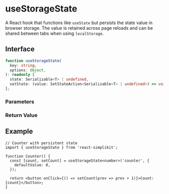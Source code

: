 # useStorageState

A React hook that functions like `useState` but persists the state value in browser storage. The value is retained across page reloads and can be shared between tabs when using `localStorage`.

## Interface
```ts
function useStorageState(
  key: string,
  options: Object,
): readonly [
  state: Serializable<T> | undefined,
  setState: (value: SetStateAction<Serializable<T> | undefined>) => void,
];

```

### Parameters

<Interface
  required
  name="key"
  type="string"
  description="The key used to store the value in storage."
/>

<Interface
  name="options"
  type="Object"
  description="Configuration options for storage behavior."
  :nested="[
    {
      name: 'options.storage',
      type: 'Storage',
      required: 'false',
      defaultValue: 'localStorage',
      description:
        'The storage type (<code>localStorage</code> or <code>sessionStorage</code>). Defaults to <code>localStorage</code>.',
    },
    {
      name: 'options.defaultValue',
      type: 'T',
      required: 'false',
      description: 'The initial value if no existing value is found.',
    },
  ]"
/>

### Return Value

<Interface
  name=""
  type="readonly [state: Serializable<T> | undefined, setState: (value: SetStateAction<Serializable<T> | undefined>) => void]"
  description="tuple:"
  :nested="[
    {
      name: 'state',
      type: 'Serializable<T> | undefined',
      required: 'false',
      description: 'The current state value retrieved from storage.',
    },
    {
      name: 'setState',
      type: '(value: SetStateAction<Serializable<T> | undefined>) => void',
      required: 'false',
      description: 'A function to update and persist the state.',
    },
  ]"
/>


## Example

```tsx
// Counter with persistent state
import { useStorageState } from 'react-simplikit';

function Counter() {
  const [count, setCount] = useStorageState<number>('counter', {
    defaultValue: 0,
  });

  return <button onClick={() => setCount(prev => prev + 1)}>Count: {count}</button>;
}
```
  